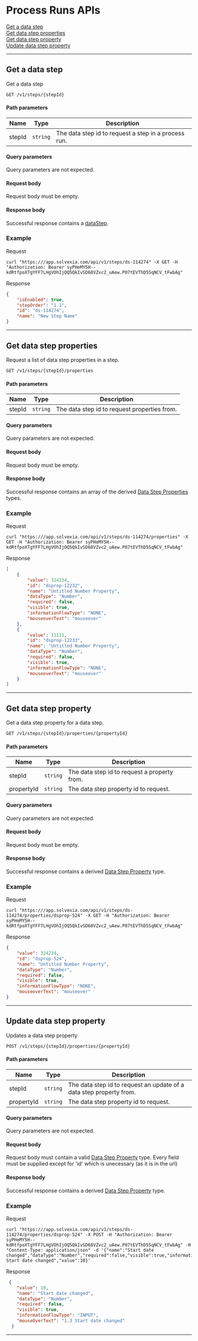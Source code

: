 # Process Runs APIs

[Get a data step](#get-a-data-step)  
[Get data step properties](#get-data-step-properties)  
[Get data step property](#get-data-step-property)  
[Update data step property](#update-data-step-property)

---

## Get a data step

Get a data step

```apacheconfig
GET /v1/steps/{stepId}
```

#### Path parameters

| Name | Type | Description |
| ------------- |------------- | -------------|
| stepId | `string` | The data step id to request a step in a process run. |

#### Query parameters
Query parameters are not expected.

#### Request body

Request body must be empty.

#### Response body
Successful response contains a [dataStep](../steps/datastep_schemas.md/#data-step).

### Example

Request

```shell
curl "https:///app.solvexia.com/api/v1/steps/ds-114274" -X GET -H "Authorization: Bearer syPHeMY5H--kdRtfpoXTgYFF7LHgVOhIjOQ5QkIvSD68VZvc2_uAew.P07tEVThD5SqNCV_tFwbAg"
```

Response

```json
{
    "isEnabled": true,
    "stepOrder": "1.1",
    "id": "ds-114274",
    "name": "New Step Name"
}
```
---

## Get data step properties

Request a list of data step properties in a step.

```apacheconfig
GET /v1/steps/{stepId}/properties
```

#### Path parameters

| Name | Type | Description |
| ------------- |------------- | -------------|
| stepId | `string` | The data step id to request properties from. |

#### Query parameters
Query parameters are not expected.

#### Request body

Request body must be empty.

#### Response body
Successful response contains an array of the derived [Data Step Properties](./datastep_schemas.md/#data-step-property) types.

### Example

Request

```shell
curl "https:///app.solvexia.com/api/v1/steps/ds-114274/properties" -X GET -H "Authorization: Bearer syPHeMY5H--kdRtfpoXTgYFF7LHgVOhIjOQ5QkIvSD68VZvc2_uAew.P07tEVThD5SqNCV_tFwbAg"
```

Response

```json
[
    {
        "value": 324234,
        "id": "dsprop-12232",
        "name": "Untitled Number Property",
        "dataType": "Number",
        "required": false,
        "visible": true,
        "informationFlowType": "NONE",
        "mouseoverText": "mouseover"
    },
    {
        "value": 11111,
        "id": "dsprop-12233",
        "name": "Untitled Number Property",
        "dataType": "Number",
        "required": false,
        "visible": true,
        "informationFlowType": "NONE",
        "mouseoverText": "mouseover"
    }
]
```
---

## Get data step property

Get a data step property for a data step.

```apacheconfig
GET /v1/steps/{stepId}/properties/{propertyId}
```

#### Path parameters

| Name | Type | Description |
| ------------- |------------- | -------------|
| stepId | `string` | The data step id to request a property from. |
| propertyId | `string` | The data step property id to request. |

#### Query parameters
Query parameters are not expected.

#### Request body

Request body must be empty.

#### Response body
Successful response contains a derived [Data Step Property](#./datastep_schemas.md/#data-step-property) type.

### Example

Request

```shell
curl "https:///app.solvexia.com/api/v1/steps/ds-114274/properties/dsprop-524" -X GET -H "Authorization: Bearer syPHeMY5H--kdRtfpoXTgYFF7LHgVOhIjOQ5QkIvSD68VZvc2_uAew.P07tEVThD5SqNCV_tFwbAg"
```

Response

```json
{
    "value": 324234,
    "id": "dsprop-524",
    "name": "Untitled Number Property",
    "dataType": "Number",
    "required": false,
    "visible": true,
    "informationFlowType": "NONE",
    "mouseoverText": "mouseover"
}
```
---

## Update data step property

Updates a data step property

```apacheconfig
POST /v1/steps/{stepId}/properties/{propertyId}
```

#### Path parameters

| Name | Type | Description |
| ------------- |------------- | -------------|
| stepId | `string` | The data step id to request an update of a data step property from. |
| propertyId | `string` | The data step property id to request. |

#### Query parameters
Query parameters are not expected.

#### Request body
Request body must contain a valid [Data Step Property](#./datastep_schemas.md/#data-step-property) type.
Every field must be supplied except for 'id' which is unecessary (as it is in the url)

#### Response body
Successful response contains a derived [Data Step Property](#./datastep_schemas.md/#data-step-property) type.

### Example

Request

```shell
curl "https:///app.solvexia.com/api/v1/steps/ds-114274/properties/dsprop-524" -X POST -H "Authorization: Bearer syPHeMY5H--kdRtfpoXTgYFF7LHgVOhIjOQ5QkIvSD68VZvc2_uAew.P07tEVThD5SqNCV_tFwbAg" -H "Content-Type: application/json" -d '{"name":"Start date changed","dataType":"Number","required":false,"visible":true,"informationFlowType":"INPUT","mouseOverText":"1.3 Start date changed","value":10}'
```

Response

```json
 {
    "value": 10,
    "name": "Start date changed",
    "dataType": "Number",
    "required": false,
    "visible": true,
    "informationFlowType": "INPUT",
    "mouseOverText": "1.3 Start date changed"
  }
```
---